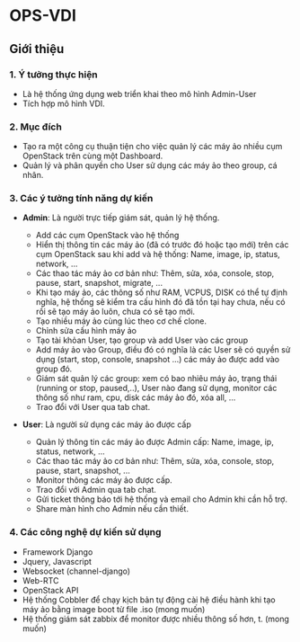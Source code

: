 # OPS-VDI
## Giới thiệu
### 1. Ý tưởng thực hiện
- Là hệ thống ứng dụng web triển khai theo mô hình Admin-User
- Tích hợp mô hình VDI.
### 2. Mục đích
- Tạo ra một công cụ thuận tiện cho việc quản lý các máy ảo nhiều cụm OpenStack trên cùng một Dashboard.
- Quản lý và phân quyền cho User sử dụng các máy ảo theo group, cá nhân.
### 3. Các ý tưởng tính năng dự kiến
  - **Admin**: Là người trực tiếp giám sát, quản lý hệ thống.
    - Add các cụm OpenStack vào hệ thống
    - Hiển thị thông tin các máy ảo (đã có trước đó hoặc tạo mới) trên các cụm OpenStack sau khi add và hệ thống: Name, image, ip, status, network, ...
    - Các thao tác máy ảo cơ bản như: Thêm, sửa, xóa, console, stop, pause, start, snapshot, migrate, ...
    - Khi tạo máy ảo, các thông số như RAM, VCPUS, DISK có thể tự định nghĩa, hệ thống sẽ kiểm tra cấu hình đó đã tồn tại hay chưa, nếu có rồi sẽ tạo máy ảo luôn, chưa có sẽ tạo mới.
    - Tạo nhiều máy ảo cùng lúc theo cơ chế clone.
    - Chỉnh sửa cấu hình máy ảo
    - Tạo tài khỏan User, tạo group và add User vào các group
    - Add máy ảo vào Group, điều đó có nghĩa là các User sẽ có quyền sử dụng (start, stop, console, snapshot ...) các máy ảo được add vào group đó.
    - Giám sát quản lý các group: xem có bao nhiêu máy ảo, trạng thái (running or stop, paused,..), User nào đang sử dụng, monitor các thông số như ram, cpu, disk các máy ảo đó, xóa all, ...
    - Trao đổi với User qua tab chat.
    
  - **User**: Là người sử dụng các máy ảo được cấp
    - Quản lý thông tin các máy ảo được Admin cấp: Name, image, ip, status, network, ...
    - Các thao tác máy ảo cơ bản như: Thêm, sửa, xóa, console, stop, pause, start, snapshot, ...
    - Monitor thông các máy ảo được cấp.
    - Trao đổi với Admin qua tab chat.
    - Gửi ticket thông báo tới hệ thống và email cho Admin khi cần hỗ trợ.
    - Share màn hình cho Admin nếu cần thiết.
### 4. Các công nghệ dự kiến sử dụng
- Framework Django
- Jquery, Javascript
- Websocket (channel-django)
- Web-RTC
- OpenStack API
- Hệ thống Cobbler để chạy kịch bản tự động cài hệ điều hành khi tạo máy ảo bằng image boot từ file .iso (mong muốn)
- Hệ thống giám sát zabbix để monitor được nhiều thông số hơn, t. (mong muốn)
